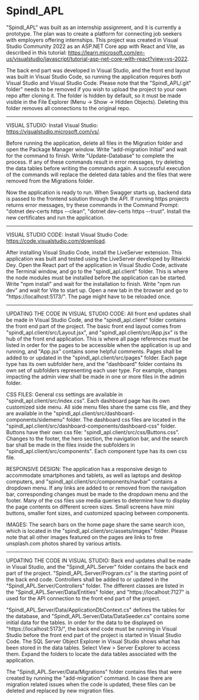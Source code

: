 # Spindl_APL

"Spindl_APL" was built as an internship assignment, and it is currently a prototype. The plan was to create a platform for connecting job seekers with employers offering internships. This project was created in Visual Studio Community 2022 as an ASP.NET Core app with React and Vite, as described in this tutorial: https://learn.microsoft.com/en-us/visualstudio/javascript/tutorial-asp-net-core-with-react?view=vs-2022. 

The back end part was developed in Visual Studio, and the front end layout was built in Visual Studio Code, so running the application requires both Visual Studio and Visual Studio Code. Please note that the "Spindl_APL/.git" folder" needs to be removed if you wish to upload the project to your own repo after cloning it. The folder is hidden by default, so it must be made visible in the File Explorer (Menu -> Show -> Hidden Objects). Deleting this folder removes all connections to the original repo.

*******

VISUAL STUDIO:
Install Visual Studio: https://visualstudio.microsoft.com/vs/.

Before running the application, delete all files in the Migration folder and open the Package Manager window. Write "add-migration Initial" and wait for the command to finish. Write "Update-Database" to complete the process. If any of these commands result in error messages, try deleting the data tables before writing the commands again. A successful execution of the commands will replace the deleted data tables and the files that were removed from the Migrations folder.

Now the application is ready to run. When Swagger starts up, backend data is passed to the frontend solution through the API. If running https projects returns error messages, try these commands in the Command Prompt: "dotnet dev-certs https --clean", "dotnet dev-certs https --trust". Install the new certificates and run the application.

*******

VISUAL STUDIO CODE:
Install Visual Studio Code: https://code.visualstudio.com/download. 

After installing Visual Studio Code, install the LiveServer extension. This application was built and tested using the LiveServer developed by Ritwicki Dey. Open the React part of the application in Visual Studio Code, activate the Terminal window, and go to the "spindl_apl.client" folder. This is where the node modules must be installed before the application can be started. Write "npm install" and wait for the installation to finish. Write "npm run dev" and wait for Vite to start up. Open a new tab in the browser and go to "https://localhost:5173/". The page might have to be reloaded once. 

*******

UPDATING THE CODE IN VISUAL STUDIO CODE: All front end updates shall be made in Visual Studio Code, and the "spindl_apl.client" folder contains the front end part of the project. The basic front end layout comes from "spindl_apl.client/src/Layout.jsx", and "spindl_apl.client/src/App.jsx" is the hub of the front end application. This is where all page references must be listed in order for the pages to be accessible when the application is up and running, and "App.jsx" contains some helpful comments. Pages shall be added to or updated in the "spindl_apl.client/src/pages" folder. Each page type has its own subfolder here, and the "dashboard" folder contains its own set of subfolders representing each user type. For example, changes impacting the admin view shall be made in one or more files in the admin folder.

CSS FILES: General css settings are available in "spindl_apl.client/src/index.css". Each dashboard page has its own customized side menu. All side menu files share the same css file, and they are available in the "spindl_apl.client/src/dashboard-components/sidemenu" folder. The dashboard css files are located in the "spindl_apl.client/src/dashboard-components/dashboard-css" folder. Buttons have their own css file: "spindl_apl.client/src/css/Buttons.css". Changes to the footer, the hero section, the navigation bar, and the search bar shall be made in the files inside the subfolders in "spindl_apl.client/src/components". Each component type has its own css file. 

RESPONSIVE DESIGN: The application has a responsive design to accommodate smartphones and tablets, as well as laptops and desktop computers, and "spindl_apl.client/src/components/navbar" contains a dropdown menu. If any links are added to or removed from the navigation bar, corresponding changes must be made to the dropdown menu and the footer. Many of the css files use media queries to determine how to display the page contents on different screen sizes. Small screens have mini buttons, smaller font sizes, and customized spacing between components. 

IMAGES: The search bars on the home page share the same search icon, which is located in the "spindl_apl.client/src/assets/images" folder. Please note that all other images featured on the pages are links to free unsplash.com photos shared by various artists.

*******

UPDATING THE CODE IN VISUAL STUDIO: Back end updates shall be made in Visual Studio, and the "Spindl_APL.Server" folder contains the back end part of the project. "Spindl_APL.Server/Program.cs" is the starting point of the back end code. Controllers shall be added to or updated in the "Spindl_APL.Server/Controllers" folder. The different classes are listed in the "Spindl_APL.Server/Data/Entities" folder, and "https://localhost:7127" is used for the API connection to the front end part of the project.  

"Spindl_APL.Server/Data/ApplicationDbContext.cs" defines the tables for the database, and "Spindl_APL.Server/Data/DataSeeder.cs" contains some initial data for the tables. In order for the data to be displayed on "https://localhost:5173/", the back end code must be running in Visual Studio before the front end part of the project is started in Visual Studio Code. The SQL Server Object Explorer in Visual Studio shows what has been stored in the data tables. Select View > Server Explorer to access them. Expand the folders to locate the data tables associated with the application. 

The "Spindl_APL.Server/Data/Migrations" folder contains files that were created by running the "add-migration" command. In case there are migration related issues when the code is updated, these files can be deleted and replaced by new migration files.




